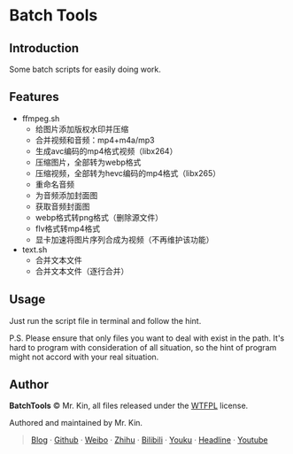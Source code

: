 # Batch Tools

## Introduction
Some batch scripts for easily doing work.

## Features
- ffmpeg.sh
  - 给图片添加版权水印并压缩
  - 合并视频和音频：mp4+m4a/mp3
  - 生成avc编码的mp4格式视频（libx264）
  - 压缩图片，全部转为webp格式
  - 压缩视频，全部转为hevc编码的mp4格式（libx265）
  - 重命名音频
  - 为音频添加封面图
  - 获取音频封面图
  - webp格式转png格式（删除源文件）
  - flv格式转mp4格式
  - 显卡加速将图片序列合成为视频（不再维护该功能）
- text.sh
  - 合并文本文件
  - 合并文本文件（逐行合并）

## Usage
Just run the script file in terminal and follow the hint.

P.S. Please ensure that only files you want to deal with exist in the path. It's hard to program with consideration of all situation, so the hint of program might not accord with your real situation.

## Author
**BatchTools** © Mr. Kin, all files released under the [WTFPL][] license.

Authored and maintained by Mr. Kin.

> [Blog][] · [Github][] · [Weibo][] · [Zhihu][] · [Bilibili][] · [Youku][] · [Headline][] · [Youtube][]

[WTFPL]: ./LICENSE
[Blog]: https://mister-kin.github.io
[Github]: https://github.com/mister-kin
[Weibo]: https://weibo.com/6270111192/profile?topnav=1&wvr=6&is_all=1
[Bilibili]: http://space.bilibili.com/17025250?
[Youku]: http://i.youku.com/i/UNjA3MTk5Mjgw?spm=a2hzp.8253869.0.0
[Youtube]: https://www.youtube.com/channel/UCNhtdG6whC5mlRDkrhQ0wLA?view_as=public
[Headline]: https://www.toutiao.com/c/user/835254071079053/#mid=1663279303982091
[Zhihu]: https://www.zhihu.com/people/drwu-94
